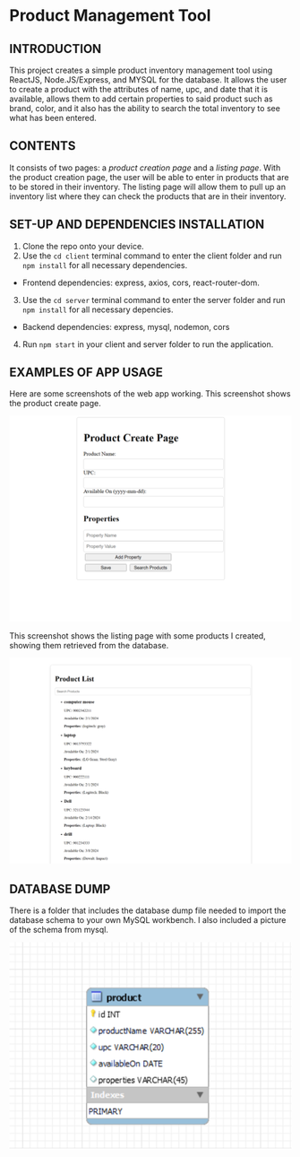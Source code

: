 # Product Management Tool

## **INTRODUCTION**

This project creates a simple product inventory management tool using ReactJS, Node.JS/Express, and MYSQL for the database.
It allows the user to create a product with the attributes of name, upc, and date that it is available, allows them
to add certain properties to said product such as brand, color, and it also has the ability to search the total inventory to see
what has been entered.

## **CONTENTS**

It consists of two pages: a _product creation page_ and a _listing page_. With the product creation page, the user will be able
to enter in products that are to be stored in their inventory. The listing page will allow them to pull up an inventory
list where they can check the products that are in their inventory.

## **SET-UP AND DEPENDENCIES INSTALLATION**

1. Clone the repo onto your device.
2. Use the `cd client` terminal command to enter the client folder and run `npm install` for all necessary dependencies.

- Frontend dependencies: express, axios, cors, react-router-dom.

3. Use the `cd server` terminal command to enter the server folder and run `npm install` for all necessary depencies.

- Backend dependencies: express, mysql, nodemon, cors

4. Run `npm start` in your client and server folder to run the application.

## **EXAMPLES OF APP USAGE**

Here are some screenshots of the web app working. This screenshot shows the product create page.

![alt text](<example of product create page-1.png>)

This screenshot shows the listing page with some products I created, showing them retrieved from the database.

![alt text](<example of listing page.png>)

## **DATABASE DUMP**

There is a folder that includes the database dump file needed to import the database schema to your own MySQL workbench.
I also included a picture of the schema from mysql.

![alt text](<schema for product-management-tool.png>)
